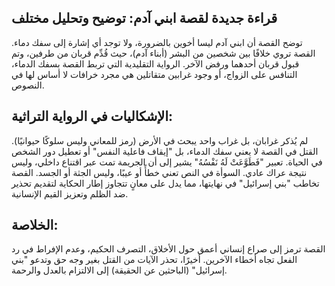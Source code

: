 ## قراءة جديدة لقصة ابني آدم: توضيح وتحليل مختلف

توضح القصة أن ابني آدم ليسا أخوين بالضرورة، ولا توجد أي إشارة إلى سفك دماء. القصة تروي خلافًا بين شخصين من البشر (أبناء آدم)، حيث قُدِّم قربان من طرفين، وتم قبول قربان أحدهما ورفض الآخر. الرواية التقليدية التي تربط القصة بسفك الدماء، التنافس على الزواج، أو وجود غرابين متقاتلين هي مجرد خرافات لا أساس لها في النصوص.

## الإشكاليات في الرواية التراثية:
لم يُذكر غرابان، بل غراب واحد يبحث في الأرض (رمز للمعاني وليس سلوكًا حيوانيًا).
القتل في القصة لا يعني سفك الدماء، بل "إيقاف فاعلية النفس" أو تعطيل دور الشخص في الحياة.
تعبير "فَطَوَّعَتْ لَهُ نَفْسُهُ" يشير إلى أن الجريمة تمت عبر اقتناع داخلي، وليس نتيجة عراك عادي.
السوأة في النص تعني خطأً أو عيبًا، وليس الجثة أو الجسد.
القصة تخاطب "بني إسرائيل" في نهايتها، مما يدل على معانٍ تتجاوز إطار الحكاية لتقديم تحذير ضد الظلم وتعزيز القيم الإنسانية.

## الخلاصة:
القصة ترمز إلى صراع إنساني أعمق حول الأخلاق، التصرف الحكيم، وعدم الإفراط في رد الفعل تجاه أخطاء الآخرين. أخيرًا، تحذر الآيات من القتل بغير وجه حق وتدعو "بني إسرائيل" (الباحثين عن الحقيقة) إلى الالتزام بالعدل والرحمة.